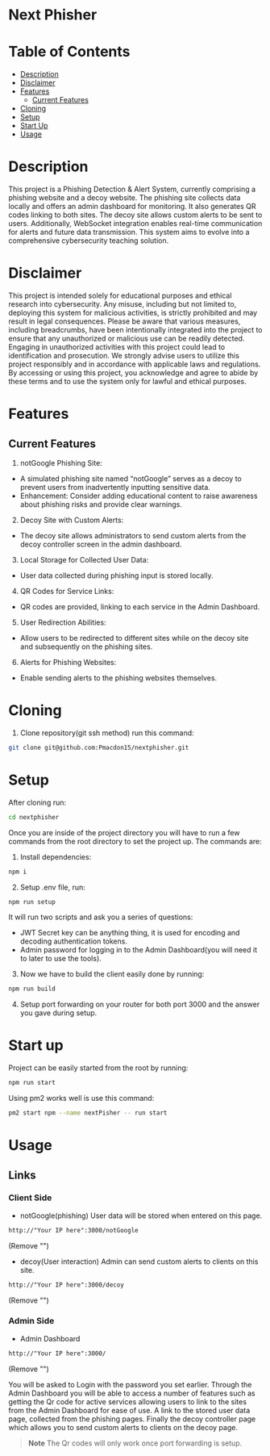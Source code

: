 # Next Phisher

# Table of Contents
- [Description](#Description)
- [Disclaimer](#Disclaimer)
- [Features](#Features)
  - [Current Features](#Current-Features)  
- [Cloning](#Cloning)
- [Setup](#Setup)
- [Start Up](#Start-Up)
- [Usage](#Usage)

# Description
This project is a Phishing Detection & Alert System, currently comprising a phishing website and a decoy website. The phishing site collects data locally and offers an admin dashboard for monitoring. It also generates QR codes linking to both sites. The decoy site allows custom alerts to be sent to users. Additionally, WebSocket integration enables real-time communication for alerts and future data transmission. This system aims to evolve into a comprehensive cybersecurity teaching solution. 

# Disclaimer
This project is intended solely for educational purposes and ethical research into cybersecurity. Any misuse, including but not limited to, deploying this system for malicious activities, is strictly prohibited and may result in legal consequences. Please be aware that various measures, including breadcrumbs, have been intentionally integrated into the project to ensure that any unauthorized or malicious use can be readily detected. Engaging in unauthorized activities with this project could lead to identification and prosecution. We strongly advise users to utilize this project responsibly and in accordance with applicable laws and regulations. By accessing or using this project, you acknowledge and agree to abide by these terms and to use the system only for lawful and ethical purposes.

# Features

## Current Features
1. notGoogle Phishing Site:
 - A simulated phishing site named “notGoogle” serves as a decoy to prevent users from inadvertently inputting sensitive data.
 - Enhancement: Consider adding educational content to raise awareness about phishing risks and provide clear warnings.

2. Decoy Site with Custom Alerts:
 - The decoy site allows administrators to send custom alerts from the decoy controller screen in the admin dashboard.

3. Local Storage for Collected User Data:
 - User data collected during phishing input is stored locally.

4. QR Codes for Service Links:
 - QR codes are provided, linking to each service in the Admin Dashboard.

5. User Redirection Abilities:
 - Allow users to be redirected to different sites while on the decoy site and subsequently on the phishing sites.

6. Alerts for Phishing Websites:
 - Enable sending alerts to the phishing websites themselves.

# Cloning

1. Clone repository(git ssh method) run this command: 
```bash
git clone git@github.com:Pmacdon15/nextphisher.git
```

# Setup

After cloning run: 
```Bash
cd nextphisher
```

Once you are inside of the project directory you will have to run a few commands from the root directory to set the project up.
The commands are:

1. Install dependencies:
 ```Bash
 npm i
 ```

2. Setup .env file, run:
 ```Bash
 npm run setup
 ```

 It will run two scripts and ask you a series of questions:
- JWT Secret key can be anything thing, it is used for encoding and decoding authentication tokens.
- Admin password for logging in to the Admin Dashboard(you will need it to later to use the tools).

3. Now we have to build the client easily done by running:
```Bash
npm run build
```

4. Setup port forwarding on your router for both port 3000 and the answer you gave during setup.

# Start up

Project can be easily started from the root by running:
```Bash
npm run start
```


Using pm2 works well is use this command:
```Bash
pm2 start npm --name nextPisher -- run start
```

# Usage

## Links

### Client Side
- notGoogle(phishing) User data will be stored when entered on this page.
```HTML
http://"Your IP here":3000/notGoogle
```
(Remove "") 

- decoy(User interaction) Admin can send custom alerts to clients on this site.
```HTML
http://"Your IP here":3000/decoy
```
(Remove "")

### Admin Side
- Admin Dashboard
```HTML
http://"Your IP here":3000/
```
(Remove "")

You will be asked to Login with the password you set earlier. Through the Admin Dashboard you will be able to access a number of features such as getting the Qr code for active services allowing users to link to the sites from the Admin Dashboard for ease of use. A link to the stored user data page, collected from the phishing pages. Finally the decoy controller page which allows you to send custom alerts to clients on the decoy page.

> **Note**
> The Qr codes will only work once port forwarding is setup.

